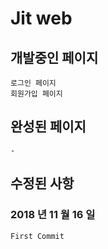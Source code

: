 # Jit web

## 개발중인 페이지

```
로그인 페이지
회원가입 페이지
```

## 완성된 페이지

```
-
```

## 수정된 사항

### 2018 년 11 월 16 일

```
First Commit
```
